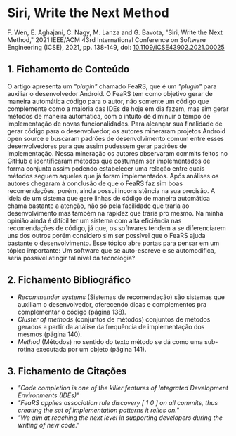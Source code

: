 # Siri, Write the Next Method

F. Wen, E. Aghajani, C. Nagy, M. Lanza and G. Bavota, "Siri, Write the Next Method," 2021 IEEE/ACM 43rd International Conference on Software Engineering (ICSE), 2021, pp. 138-149, doi: [10.1109/ICSE43902.2021.00025](https://doi.org/10.1109/ICSE43902.2021.00025)

## 1. Fichamento de Conteúdo

O artigo apresenta um _"plugin"_ chamado FeaRS, que é um _"plugin"_ para auxiliar o desenvolvedor Android. O FeaRS tem como objetivo gerar de maneira automática código para o autor, não somente um código que complemente como a maioria das IDEs de hoje em dia fazem, mas sim gerar métodos de maneira automática, com o intuito de diminuir o tempo de implementação de novas funcionalidades. Para alcançar sua finalidade de gerar código para o desenvolvedor, os autores mineraram projetos Android open source e buscaram padrões de desenvolvimento comum entre esses desenvolvedores para que assim pudessem gerar padrões de implementação. Nessa mineração os autores observaram commits feitos no GitHub e identificaram métodos que costumam ser implementados de forma conjunta assim podendo estabelecer uma relação entre quais métodos seguem aqueles que já foram implementados. Após análises os autores chegaram à conclusão de que o FeaRS faz sim boas recomendações, porém, ainda possui inconsistência na sua precisão. A ideia de um sistema que gere linhas de código de maneira automática chama bastante a atenção, não só pela facilidade que traria ao desenvolvimento mas também na rapidez que traria pro mesmo. Na minha opinião ainda é difícil ter um sistema com alta eficiência nas recomendações de código, já que, os softwares tendem a se diferenciarem uns dos outros porém considero sim ser possível que o FeaRS ajuda bastante o desenvolvimento. Esse tópico abre portas para pensar em um tópico importante: Um software que se auto-escreve e se automodifica, seria possível atingir tal nível da tecnologia?

## 2. Fichamento Bibliográfico

- _Recommender systems_ (Sistemas de recomendação) são sistemas que auxiliam o desenvolvedor, oferecendo dicas e complementos pra complementar o código (página 138).
- _Cluster of methods_ (conjuntos de métodos) conjuntos de métodos gerados a partir da análise da frequência de implementação dos mesmos (página 140).
- _Method_ (Métodos) no sentido do texto método se dá como uma sub-rotina executada por um objeto (página 141).

## 3. Fichamento de Citações

- _"Code completion is one of the killer features of Integrated Development Environments (IDEs)"_
- _"FeaRS applies association rule discovery [ 1 0 ] on all commits, thus creating the set of implementation patterns it relies on."_
- _"We aim at reaching the next level in supporting developers during the writing of new code."_
